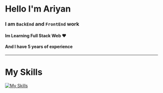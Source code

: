 # Hello I'm Ariyan 

### I am `BackEnd` and `FrontEnd` work
#### Im Learning Full Stack Web ♥️
#### And I have 5 years of experience
--- 

# My Skills


[![My Skills](https://skillicons.dev/icons?i=js,html,css,tailwind,angular,react,net,cs,figma,rider)](https://skillicons.dev)

